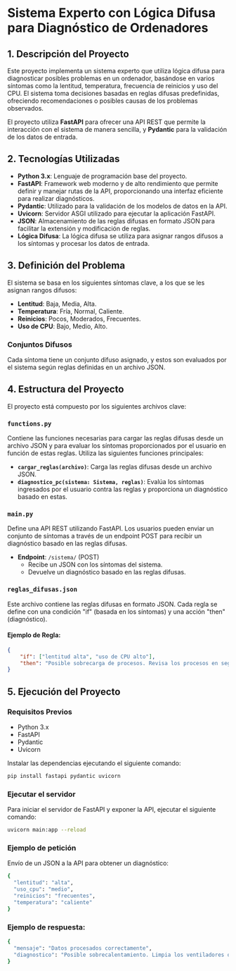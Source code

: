 # Sistema Experto con Lógica Difusa para Diagnóstico de Ordenadores

## 1. Descripción del Proyecto

Este proyecto implementa un sistema experto que utiliza lógica difusa para diagnosticar posibles problemas en un ordenador, basándose en varios síntomas como la lentitud, temperatura, frecuencia de reinicios y uso del CPU. El sistema toma decisiones basadas en reglas difusas predefinidas, ofreciendo recomendaciones o posibles causas de los problemas observados.

El proyecto utiliza **FastAPI** para ofrecer una API REST que permite la interacción con el sistema de manera sencilla, y **Pydantic** para la validación de los datos de entrada.

## 2. Tecnologías Utilizadas

- **Python 3.x**: Lenguaje de programación base del proyecto.
- **FastAPI**: Framework web moderno y de alto rendimiento que permite definir y manejar rutas de la API, proporcionando una interfaz eficiente para realizar diagnósticos.
- **Pydantic**: Utilizado para la validación de los modelos de datos en la API.
- **Uvicorn**: Servidor ASGI utilizado para ejecutar la aplicación FastAPI.
- **JSON**: Almacenamiento de las reglas difusas en formato JSON para facilitar la extensión y modificación de reglas.
- **Lógica Difusa**: La lógica difusa se utiliza para asignar rangos difusos a los síntomas y procesar los datos de entrada.

## 3. Definición del Problema

El sistema se basa en los siguientes síntomas clave, a los que se les asignan rangos difusos:

- **Lentitud**: Baja, Media, Alta.
- **Temperatura**: Fría, Normal, Caliente.
- **Reinicios**: Pocos, Moderados, Frecuentes.
- **Uso de CPU**: Bajo, Medio, Alto.

### Conjuntos Difusos

Cada síntoma tiene un conjunto difuso asignado, y estos son evaluados por el sistema según reglas definidas en un archivo JSON.

## 4. Estructura del Proyecto

El proyecto está compuesto por los siguientes archivos clave:

### `functions.py`

Contiene las funciones necesarias para cargar las reglas difusas desde un archivo JSON y para evaluar los síntomas proporcionados por el usuario en función de estas reglas. Utiliza las siguientes funciones principales:

- **`cargar_reglas(archivo)`**: Carga las reglas difusas desde un archivo JSON.
- **`diagnostico_pc(sistema: Sistema, reglas)`**: Evalúa los síntomas ingresados por el usuario contra las reglas y proporciona un diagnóstico basado en estas.

### `main.py`

Define una API REST utilizando FastAPI. Los usuarios pueden enviar un conjunto de síntomas a través de un endpoint POST para recibir un diagnóstico basado en las reglas difusas.

- **Endpoint**: `/sistema/` (POST)
  - Recibe un JSON con los síntomas del sistema.
  - Devuelve un diagnóstico basado en las reglas difusas.

### `reglas_difusas.json`

Este archivo contiene las reglas difusas en formato JSON. Cada regla se define con una condición "if" (basada en los síntomas) y una acción "then" (diagnóstico).

#### Ejemplo de Regla:

```json
{
    "if": ["lentitud alta", "uso de CPU alto"],
    "then": "Posible sobrecarga de procesos. Revisa los procesos en segundo plano o aumenta la RAM."
}
```

## 5. Ejecución del Proyecto

### Requisitos Previos

- Python 3.x
- FastAPI
- Pydantic
- Uvicorn

Instalar las dependencias ejecutando el siguiente comando:

```bash
pip install fastapi pydantic uvicorn
```

### Ejecutar el servidor
Para iniciar el servidor de FastAPI y exponer la API, ejecutar el siguiente comando:

```bash
uvicorn main:app --reload
```

### Ejemplo de petición
Envío de un JSON a la API para obtener un diagnóstico:
```bash
{
  "lentitud": "alta",
  "uso_cpu": "medio",
  "reinicios": "frecuentes",
  "temperatura": "caliente"
}
```
### Ejemplo de respuesta:
```bash
{
  "mensaje": "Datos procesados correctamente",
  "diagnostico": "Posible sobrecalentamiento. Limpia los ventiladores o revisa la pasta térmica."
}
```


